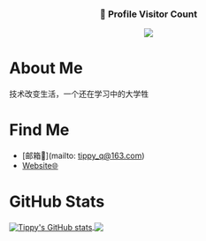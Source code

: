 <div align=center>
  <h3><b>📍 Profile Visitor Count</b></h3>
</div>

<p align="center" >   
  <img src="https://profile-counter.glitch.me/tippye/count.svg" />  
</p>

# **About Me**

技术改变生活，一个还在学习中的大学牲

# **Find Me**

- [邮箱📧](mailto: tippy_q@163.com)
- [Website🌐](http://tippy.icu)

# **GitHub Stats**

<a href="https://github.com/tippye/github-readme-stats">
  <img align="center" src="https://github-readme-stats.vercel.app/api?username=Tippye&count_private=true&show_icons=true" alt="Tippy's GitHub stats" />
</a>

<a href="https://github.com/tippye/github-readme-stats">
  <img align="center" src="https://github-readme-stats.vercel.app/api/top-langs/?username=tippye&layout=compact" />
</a>
